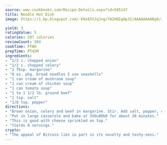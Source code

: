 ```yaml
---
source: www.cookbooks.com/Recipe-Details.aspx?id=585147
title: Noodle Hot Dish
image: https://1.bp.blogspot.com/-K9x65VJqJng/YA2H0Ig8p3I/AAAAAAAABg0/JRKr7ZzesxofwlGw6YudXad_aQn9BD52QCLcBGAsYHQ/s299/2.png

yield: 3
ratingValue: 5
calories: 287 calories
reviewCount: 304
cookTime: PT0H
prepTime: PT42M
ingredients:
- "1/2 c. chopped onion"
- "1/2 c. chopped celery"
- "2 Tbsp. margarine"
- "8 oz. pkg. broad noodles I use seashells"
- "1 can cream of mushroom soup"
- "1 can cream of chicken soup"
- "1 can tomato soup"
- "1 to 1 1/2 lb. ground beef"
- "1 tsp. salt"
- "1/8 tsp. pepper"
directions:
- "Brown onion, celery and beef in margarine. Stir. Add salt, pepper, cooked noodles and soup."
- "Put in large casserole and bake at 350u00b0 for about 30 minutes."
- "This is good with cheese sprinkled on top."
- "Yields 8 servings."
crypto:
- "The appeal of Bitcoin lies in part in its novelty and techy-ness."
---
```

